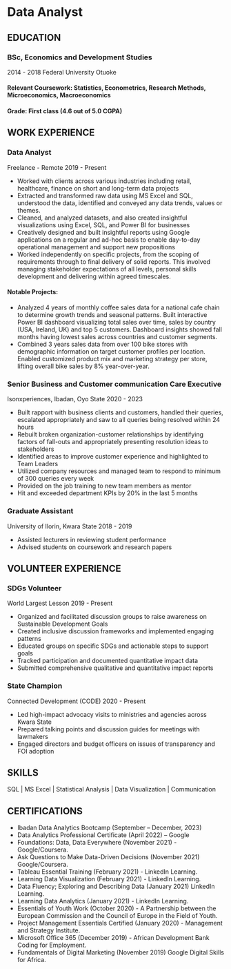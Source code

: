 # Data Analyst

## EDUCATION
### BSc, Economics and Development Studies 
2014 - 2018
Federal University Otuoke
#### Relevant Coursework: Statistics, Econometrics, Research Methods, Microeconomics, Macroeconomics
#### Grade: First class (4.6 out of 5.0 CGPA)

## WORK EXPERIENCE
### Data Analyst
Freelance - Remote 
2019 - Present
- Worked with clients across various industries including retail, healthcare, finance on short and 
long-term data projects
- Extracted and transformed raw data using MS Excel and SQL, understood the data, identified and 
conveyed any data trends, values or themes.
- Cleaned, and analyzed datasets, and also created insightful visualizations using Excel, SQL, 
and Power BI for businesses
- Creatively designed and built insightful reports using Google applications on a regular and ad-hoc 
basis to enable day-to-day operational management and support new propositions
- Worked independently on specific projects, from the scoping of requirements through to final 
delivery of solid reports. This involved managing stakeholder expectations of all levels, personal 
skills development and delivering within agreed timescales.

#### Notable Projects:
- Analyzed 4 years of monthly coffee sales data for a national cafe chain to determine growth 
trends and seasonal patterns. Built interactive Power BI dashboard visualizing total sales over 
time, sales by country (USA, Ireland, UK) and top 5 customers. Dashboard insights showed fall 
months having lowest sales across countries and customer segments.
- Combined 3 years sales data from over 100 bike stores with demographic information on target 
customer profiles per location. Enabled customized product mix and marketing strategy per 
store, lifting overall bike sales by 8% year-over-year.

### Senior Business and Customer communication Care Executive 
Isonxperiences, Ibadan, Oyo State
2020 - 2023
- Built rapport with business clients and customers, handled their queries, escalated
appropriately and saw to all queries being resolved within 24 hours
- Rebuilt broken organization-customer relationships by identifying factors of fall-outs and 
appropriately presenting resolution ideas to stakeholders 
- Identified areas to improve customer experience and highlighted to Team Leaders
- Utilized company resources and managed team to respond to minimum of 300 queries every 
week
- Provided on the job training to new team members as mentor
- Hit and exceeded department KPIs by 20% in the last 5 months

### Graduate Assistant 
University of Ilorin, Kwara State
2018 - 2019
- Assisted lecturers in reviewing student performance
- Advised students on coursework and research papers

## VOLUNTEER EXPERIENCE
### SDGs Volunteer 
World Largest Lesson
2019 - Present
- Organized and facilitated discussion groups to raise awareness on Sustainable Development 
Goals
- Created inclusive discussion frameworks and implemented engaging patterns
- Educated groups on specific SDGs and actionable steps to support goals
- Tracked participation and documented quantitative impact data
- Submitted comprehensive qualitative and quantitative impact reports

### State Champion
Connected Development (CODE)
2020 - Present
- Led high-impact advocacy visits to ministries and agencies across Kwara State
- Prepared talking points and discussion guides for meetings with lawmakers
- Engaged directors and budget officers on issues of transparency and FOI adoption

## SKILLS
SQL | MS Excel | Statistical Analysis | Data Visualization | Communication

## CERTIFICATIONS
- Ibadan Data Analytics Bootcamp (September – December, 2023)
- Data Analytics Professional Certificate (April 2022) – Google
- Foundations: Data, Data Everywhere (November 2021) - Google/Coursera.
- Ask Questions to Make Data-Driven Decisions (November 2021) Google/Coursera.
- Tableau Essential Training (February 2021) - LinkedIn Learning.
- Learning Data Visualization (February 2021) - LinkedIn Learning.
- Data Fluency; Exploring and Describing Data (January 2021) LinkedIn Learning.
- Learning Data Analytics (January 2021) - LinkedIn Learning.
- Essentials of Youth Work (October 2020) - A Partnership between the European Commission and the Council of Europe in the Field of Youth.
- Project Management Essentials Certified (January 2020) - Management and Strategy Institute.
- Microsoft Office 365 (December 2019) - African Development Bank Coding for Employment.
- Fundamentals of Digital Marketing (November 2019) Google Digital Skills for Africa.
